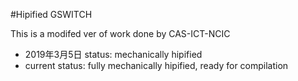 #Hipified GSWITCH

This is a modifed ver of work done by CAS-ICT-NCIC
 - 2019年3月5日 status: mechanically hipified
 - current status: fully mechanically hipified, ready for compilation
